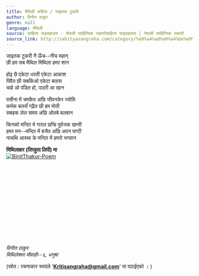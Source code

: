 ```yaml
---
title: मैथिली कविता / जाइतक टुकरी
author: विनीत ठाकुर
genre: null
language: मैथिली
source: साहित्य सङ्ग्रहालय - नेपाली साहित्यिक भकारीसाहित्य सङ्ग्रहालय | नेपाली साहित्यिक भकारी
source_link: http://sahityasangraha.com/category/%e0%a4%ad%e0%a4%be%e0%a4%b7%e0%a4%be-%e0%a4%ad%e0%a4%be%e0%a4%b7%e0%a5%80-%e0%a4%b8%e0%a4%be%e0%a4%b9%e0%a4%bf%e0%a4%a4%e0%a5%8d%e0%a4%af/%e0%a4%ae%e0%a5%88%e0%a4%a5%e0%a4%bf%e0%a4%b2%e0%a5%80-%e0%a4%b0%e0%a4%9a%e0%a4%a8%e0%a4%be/
---
```


जाइतक टुकरी नै ऊँच--नीच महान्  
छी हम सब मैथिल मिथिला हमर शान

होइ छै एकेटा धरती एकेटा आकाश  
पिवैत छी सबकिओ एकेटा बतास  
चाहे ओ पंडित हो, पादरी आ खान

पसीना में चमकैत अछि जीवनकेर ज्योति  
कर्मक बलसँ गढ़ैत छी हम मोती  
सबहक लेल समय अछि ओतबे बलबान

किनको मन्दिर मे गारल छन्हि पुर्वजक खन्ती  
हमर मन--मन्दिर में बजैत अछि अपन घण्टी  
नाचथि आस्था के मन्दिर में हमरो भगवान

**मिथिलाक्षर (तिरहुता लिपी) मा**  
[![BinitThakur-Poem](https://sangrahalaya.files.wordpress.com/2015/10/binitthakur-poem.jpg?resize=257%2C350)](https://sangrahalaya.files.wordpress.com/2015/10/binitthakur-poem.jpg?resize=257%2C350)

 

 

 

 

 

 

 

*विनीत ठाकुर  
मिथिलेश्वर मौवाही--६, धनुषा*

(स्रोत : रचनाकार स्वयंले '**Kritisangraha@gmail.com**' मा पठाईएको । )
